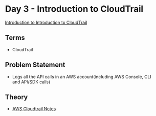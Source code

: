 # Day 3 - Introduction to CloudTrail

[Introduction to Introduction to CloudTrail](https://medium.com/@devopslearning/100-days-of-devops-day-3-introduction-to-cloudtrail-5ce923f44584)

## Terms

- CloudTrail

## Problem Statement

- Logs all the API calls in an AWS account(including AWS Console, CLI and API/SDK calls)

## Theory

- [AWS Cloudtrail Notes](aws_cloudtrail.md)
